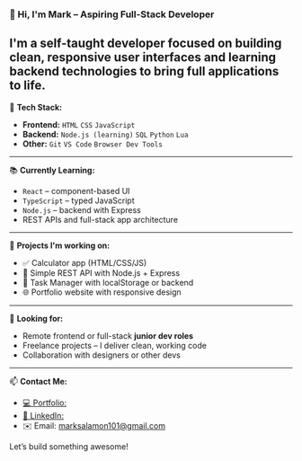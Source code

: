### 👋 Hi, I'm Mark – Aspiring Full-Stack Developer

I'm a self-taught developer focused on building clean, responsive user interfaces and learning backend technologies to bring full applications to life.
---

🔧 **Tech Stack:**

- **Frontend:** `HTML` `CSS` `JavaScript`
- **Backend:** `Node.js (learning)` `SQL` `Python` `Lua`
- **Other:** `Git` `VS Code` `Browser Dev Tools`

---

📚 **Currently Learning:**

- `React` – component-based UI
- `TypeScript` – typed JavaScript
- `Node.js` – backend with Express
- REST APIs and full-stack app architecture

---

🚀 **Projects I'm working on:**

- ✅ Calculator app (HTML/CSS/JS)
- 🔄 Simple REST API with Node.js + Express
- 📝 Task Manager with localStorage or backend
- 🌐 Portfolio website with responsive design

---

💼 **Looking for:**

- Remote frontend or full-stack **junior dev roles**
- Freelance projects – I deliver clean, working code
- Collaboration with designers or other devs

---

📫 **Contact Me:**

- [💻 Portfolio: ](https://mark-prog238.github.io)
- [🔗 LinkedIn: ](https://www.linkedin.com/in/mark-salamon-b8a09435a/)
- ✉️ Email: marksalamon101@gmail.com

Let’s build something awesome!
